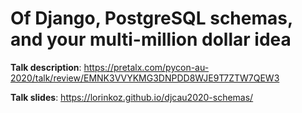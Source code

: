 # Of Django, PostgreSQL schemas, and your multi-million dollar idea

**Talk description**:
https://pretalx.com/pycon-au-2020/talk/review/EMNK3VVYKMG3DNPDD8WJE9T7ZTW7QEW3

**Talk slides**:
https://lorinkoz.github.io/djcau2020-schemas/
